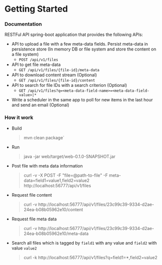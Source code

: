 # Getting Started

### Documentation

RESTFul API spring-boot application that provides the following APIs:

* API to upload a file with a few meta-data fields. Persist meta-data in persistence store (In memory DB or file system and store the content on a file system)
    * `POST /api/v1/files`
* API to get file meta-data
    * `GET /api/v1/files/{file-id}/meta-data`
* API to download content stream (Optional)
    * `GET /api/v1/files/{file-id}/content`
* API to search for file IDs with a search criterion (Optional)
    * `GET /api/v1/files?q=<meta-data-field-name>=<meta-data-field-value>|*`
* Write a scheduler in the same app to poll for new items in the last hour and send an email (Optional)

### How it work
- Build
    > mvn clean package`
- Run
    > java -jar web/target/web-0.1.0-SNAPSHOT.jar
- Post file with meta data information
    > curl -v -X POST -F "file=@path-to-file" -F meta-data=field1=value1,field2=value2 http://localhost:56777/api/v1/files
- Request file content
    > curl -v http://localhost:56777/api/v1/files/23c99c39-9334-d2ae-24ea-b08b05962e10/content
- Request file meta data
    > curl -v http://localhost:56777/api/v1/files/23c99c39-9334-d2ae-24ea-b08b05962e10/meta-data
- Search all files which is tagged by `field1` with any value and `field2` with value `value2`
    > curl -k http://localhost:56777/api/v1/files?q=field1=*,field2=value2
